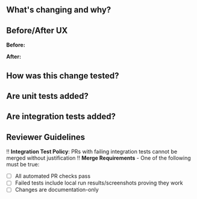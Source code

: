 ## What's changing and why?
<!-- Describe what you're changing and the motivation behind it -->


## Before/After UX
<!-- Show the user experience before and after your changes -->
**Before:**


**After:**


## How was this change tested?
<!-- Describe your testing approach -->


## Are unit tests added?


## Are integration tests added?


## Reviewer Guidelines
‼️ **Integration Test Policy**: PRs with failing integration tests cannot be merged without justification
‼️ **Merge Requirements** - One of the following must be true:
- [ ] All automated PR checks pass
- [ ] Failed tests include local run results/screenshots proving they work
- [ ] Changes are documentation-only